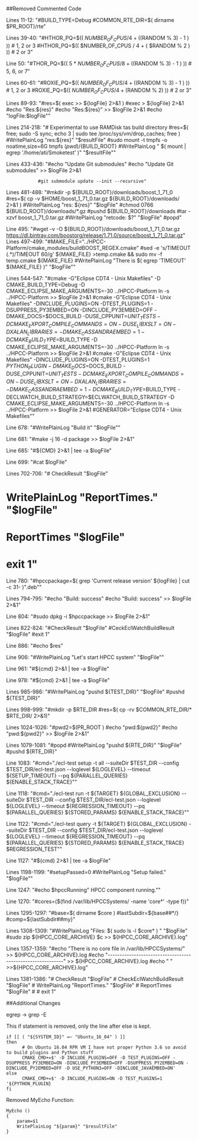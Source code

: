 ##Removed Commented Code

Lines 11-12: "#BUILD_TYPE=Debug
              #COMMON_RTE_DIR=$( dirname $PR_ROOT)/rte"

Lines 39-40: "#HTHOR_PQ=$(( $NUMBER_OF_CPUS / 4  + (($RANDOM %  3) - 1 ) ))  # 1, 2 or 3
    #HTHOR_PQ=$(( $NUMBER_OF_CPUS / 4  + ( $RANDOM %  2 ) ))  #  2 or 3"
    
Line 50: "#THOR_PQ=$((  5 * $NUMBER_OF_CPUS / 8  + (($RANDOM %  3) - 1 ) ))  # 5, 6, or 7"

Lines 60-61: "#ROXIE_PQ=$((   $NUMBER_OF_CPUS / 4  + (($RANDOM %  3) - 1 ) ))  # 1, 2 or 3
    #ROXIE_PQ=$((   $NUMBER_OF_CPUS / 4  + ($RANDOM %  2) ))  #  2 or 3"
    
Lines 89-93: "#res=$(  exec >> ${logFile} 2>&1 )
			  #exec > ${logFile} 2>&1
			  #echo "Res:${res}"
			  #echo "Res:${res}" >> $logFile 2>&1
			  #echo "logFile:$logFile""
			  
Lines 214-218: "# Experimental to use RAMDisk tas build directory
    #res=$( free; sudo -S sync; echo 3 | sudo tee /proc/sys/vm/drop_caches; free )
    #WritePlainLog "res:${res}" "$resultFile"
    #sudo mount -t tmpfs -o noatime,size=6G tmpfs $(pwd)/${BUILD_ROOT}
    #WritePlainLog " $( mount | egrep '/home/ati/Smoketest' )" "$resultFile""
    
Lines 433-436: "#echo "Update Git submodules"
				#echo "Update Git submodules" >> $logFile 2>&1

				#git submodule update --init --recursive"
    
Lines 481-488: "#mkdir -p ${BUILD_ROOT}/downloads/boost_1_71_0
            #res=$( cp -v $HOME/boost_1_71_0.tar.gz ${BUILD_ROOT}/downloads/ 2>&1 )
            #WritePlainLog "res: ${res}" "$logFile"
            #chmod 0766 ${BUILD_ROOT}/downloads/*.gz
            #pushd ${BUILD_ROOT}/downloads
            #tar -xzvf boost_1_71_0.tar.gz
            #WritePlainLog "retcode: $?" "$logFile"
            #popd"
    
Line 495: "#wget -v  -O ${BUILD_ROOT}/downloads/boost_1_71_0.tar.gz  https://dl.bintray.com/boostorg/release/1.71.0/source/boost_1_71_0.tar.gz"
Lines 497-499: "#MAKE_FILE="../HPCC-Platform/cmake_modules/buildBOOST_REGEX.cmake"
            #sed -e 's/TIMEOUT \(.*\)/TIMEOUT 60/g' ${MAKE_FILE} >temp.cmake && sudo mv -f temp.cmake ${MAKE_FILE}
            #WritePlainLog "There is $( egrep 'TIMEOUT' ${MAKE_FILE} )" "$logFile""        

Lines 544-547: "#cmake -G"Eclipse CDT4 - Unix Makefiles" -D CMAKE_BUILD_TYPE=Debug -D CMAKE_ECLIPSE_MAKE_ARGUMENTS=-30 ../HPCC-Platform ln -s ../HPCC-Platform >> $logFile 2>&1
#cmake  -G"Eclipse CDT4 - Unix Makefiles" -DINCLUDE_PLUGINS=ON -DTEST_PLUGINS=1 -DSUPPRESS_PY3EMBED=ON -DINCLUDE_PY3EMBED=OFF -DMAKE_DOCS=$DOCS_BUILD -DUSE_CPPUNIT=$UNIT_TESTS -DCMAKE_EXPORT_COMPILE_COMMANDS=ON -DUSE_LIBXSLT=ON -DXALAN_LIBRARIES= -D MAKE_CASSANDRAEMBED=1 -D CMAKE_BUILD_TYPE=$BUILD_TYPE -D CMAKE_ECLIPSE_MAKE_ARGUMENTS=-30 ../HPCC-Platform ln -s ../HPCC-Platform >> $logFile 2>&1
#cmake  -G"Eclipse CDT4 - Unix Makefiles" -DINCLUDE_PLUGINS=ON -DTEST_PLUGINS=1 ${PYTHON_PLUGIN} -DMAKE_DOCS=$DOCS_BUILD -DUSE_CPPUNIT=$UNIT_TESTS -DCMAKE_EXPORT_COMPILE_COMMANDS=ON -DUSE_LIBXSLT=ON -DXALAN_LIBRARIES= -D MAKE_CASSANDRAEMBED=1 -D CMAKE_BUILD_TYPE=$BUILD_TYPE -DECLWATCH_BUILD_STRATEGY=$ECLWATCH_BUILD_STRATEGY -D CMAKE_ECLIPSE_MAKE_ARGUMENTS=-30 ../HPCC-Platform ln -s ../HPCC-Platform >> $logFile 2>&1
#GENERATOR="Eclipse CDT4 - Unix Makefiles""

Line 678: "#WritePlainLog "Build it" "$logFile""

Line 681: "#make -j 16 -d package >> $logFile 2>&1"

Line 685: "#${CMD} 2>&1 | tee -a $logFile"

Line 699: "#cat $logFile"

Lines 702-706: "#    CheckResult "$logFile"
#    
#    WritePlainLog "ReportTimes." "$logFile"
#    ReportTimes "$logFile"
#    exit 1"

Line 780: "#hpccpackage=$( grep 'Current release version' ${logFile} | cut -c 31- )".deb""

Lines 794-795: "#echo "Build: success"
    #echo "Build: success" >> $logFile 2>&1"
    
Line 804: "#sudo dpkg -i $hpccpackage >> $logFile 2>&1"

Lines 822-824: "#CheckResult "$logFile"
				#CeckEclWatchBuildResult "$logFile"
				#exit 1"
				
Line 886: "#echo $res"

Line 906: "#WritePlainLog "Let's start HPCC system" "$logFile""

Line 961: "#${cmd} 2>&1 | tee -a $logFile"

Line 978: "#${cmd} 2>&1  | tee -a $logFile"

Lines 985-986: "#WritePlainLog "pushd ${TEST_DIR}" "$logFile"
                #pushd ${TEST_DIR}"
                
Lines 998-999: "#mkdir -p $RTE_DIR
                #res=$( cp -rv $COMMON_RTE_DIR/* $RTE_DIR/ 2>&1)"
                
Lines 1024-1026: "#pwd2=$(PR_ROOT )
                  #echo "pwd:${pwd2}"
                  #echo "pwd:${pwd2}" >> $logFile 2>&1"
                  
Lines 1079-1081: "#popd
                  #WritePlainLog "pushd ${RTE_DIR}" "$logFile"
                  #pushd ${RTE_DIR}"
                
Line 1083: "#cmd="./ecl-test setup -t all --suiteDir $TEST_DIR --config $TEST_DIR/ecl-test.json --loglevel ${LOGLEVEL} --timeout ${SETUP_TIMEOUT} --pq ${PARALLEL_QUERIES} ${ENABLE_STACK_TRACE}""

Line 1118: "#cmd="./ecl-test run -t ${TARGET} ${GLOBAL_EXCLUSION} --suiteDir $TEST_DIR --config $TEST_DIR/ecl-test.json --loglevel ${LOGLEVEL} --timeout ${REGRESSION_TIMEOUT} --pq ${PARALLEL_QUERIES} ${STORED_PARAMS} ${ENABLE_STACK_TRACE}""

Line 1122: "#cmd="./ecl-test query -t ${TARGET} ${GLOBAL_EXCLUSION} --suiteDir $TEST_DIR --config $TEST_DIR/ecl-test.json --loglevel ${LOGLEVEL} --timeout ${REGRESSION_TIMEOUT} --pq ${PARALLEL_QUERIES} ${STORED_PARAMS} ${ENABLE_STACK_TRACE} $REGRESSION_TEST""

Line 1127: "#${cmd} 2>&1  | tee -a $logFile"

Lines 1198-1199: "#setupPassed=0
                  #WritePlainLog "Setup failed." "$logFile""
                  
Line 1247: "#echo $hpccRunning" HPCC component running.""

Line 1270: "#cores=($(find /var/lib/HPCCSystems/ -name 'core*' -type f))"

Lines 1295-1297: "#base=$( dirname $core )
            	  #lastSubdir=${base##*/}
		          #comp=${lastSubdir##my}"
		          
Lines 1308-1309: "#WritePlainLog "Files: $( sudo ls -l $core* ) " "$logFile"
                   #sudo zip ${HPCC_CORE_ARCHIVE} $c >> ${HPCC_CORE_ARCHIVE}.log"
                   
Lines 1357-1359: "#echo "There is no core file in /var/lib/HPCCSystems/" >> ${HPCC_CORE_ARCHIVE}.log
        #echo "-----------------------------------------------------------" >> ${HPCC_CORE_ARCHIVE}.log
        #echo " " >>${HPCC_CORE_ARCHIVE}.log"
        
Lines 1381-1386: "#    CheckResult "$logFile"
				  #    CheckEclWatchBuildResult "$logFile"
				  #    WritePlainLog "ReportTimes." "$logFile"
				  #    ReportTimes "$logFile"
				  #
				  #    exit 1"
				  
				
##Additional Changes

egrep -> grep -E

This if statement is removed, only the line after else is kept.
```
if [[ ( "${SYSTEM_ID}" =~ "Ubuntu_16_04" ) ]]
then
      # On Ubuntu 16.04 RPR VM I have not proper Python 3.6 so avoid to build plugins and Python stuff
      CMAKE_CMD+=$' -D INCLUDE_PLUGINS=OFF -D TEST_PLUGINS=OFF -DSUPPRESS_PY3EMBED=ON -DINCLUDE_PY3EMBED=OFF -DSUPPRESS_PY2EMBED=ON -DINCLUDE_PY2EMBED=OFF -D USE_PYTHON3=OFF -DINCLUDE_JAVAEMBED=ON'
else
      CMAKE_CMD+=$' -D INCLUDE_PLUGINS=ON -D TEST_PLUGINS=1 '${PYTHON_PLUGIN}
fi
```

Removed MyEcho Function:
```
MyEcho ()
{
    param=$1
    WritePlainLog "${param}" "$resultFile"
}
```

